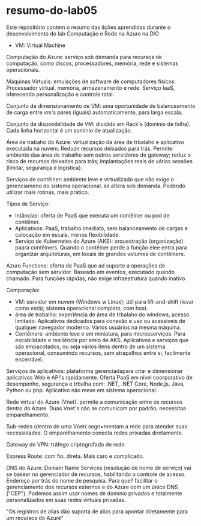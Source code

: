 # resumo-do-lab05
Este repositório contém o resumo das lições aprendidas durante o desenvolvimento do lab Computação e Rede na Azure na DIO
* VM: Virtual Machine


Computação do Azure: serviço sob demanda para recursos de computação, como discos, processadores, memória, rede e sistemas operacionais.

Máquinas Virtuais: emulações de software de computadores físicos. Processador virtual, memória, armazenamento e rede. Serviço IaaS, oferecendo personalização e controle total.

Conjunto de dimensionamento de VM: uma oportunidade de balanceamento de carga entre vm's pares (iguais) automaticamente, para larga escala.

Conjunto de disponibilidade de VM: dividido em Rack's (domínio de falha). Cada linha horizontal é um somínio de atualização.

Área de trabaho do Azure: virtualização da área de trbalaho e aplicativo executada na nuvem. Reduzir recursos deixados para trás. Permite: ambiente daa área de trabalho sem outros servidores de gateway; reduz o risco de recursos deixados para trás; implantações reais de várias sessões (limitar, segurança e logística).

Serviços de contêiner: ambiente leve e virtualizado que não exige o gerenciameno do sistema operacional. se altera sob demanda. Podendo utilizar mais rotinas, mais prático.


Tipos de Serviço:
* Intâncias: oferta de PaaS que executa um contêiner ou pod de contêiner.
* Aplicativos: PaaS, trabalho imediato, sem balanceamento de cargas e colocação em escala, menos flexibilidade.
* Serviço de Kubernetes do Azure (AKS): orquestração (organização) paara contêiners. Quando o contêiner perde a função elee entra para organizar arquiteturas, em locais de grandes volumes de contêiners.


Azure Functions: oferta de PaaS que ad suporte a operações de computação sem servidor. Baseado em eventos, executado quando chamado. Para funções rápidas, não exige infraestrutura quando inativo.


Comparação:
* VM: servidor em nuvem (Windows w Linux); útil para lift-and-shift (levar como está); sistema operacional completo, com host.
* área de trabalho: experiência de área de trbalaho do windows, acesso limitado. Aplicativos dedicados para conexão e uso ou acessíveis de qualquer navegador moderno. Vários usuários na mesma máquina.
* Contêiners: ambiente leve e em miniatura, para microsserviços. Para escabilidade e resiliência por emio de AKS. Aplicativos e serviços que são empacotados, ou seja vários itens dentro de um sistema operacional, consumindo recursos, sem atrapalhos entre si, facilmente encerrável.


Serviços de aplicativos: plataforma gerenciadapara criar e dimensionar aplicativos Web e API's rapidamente. Oferta PaaS em nível coorporativo de desempenho, segurança e trbalha com: .NET, .NET Core, Node.js, Java, Python ou php. Aplicativo não mexe em sistema operacional.


Rede virtual do Azure (Vnet): permite a comunicação entre os recursos dentro do Azure. Duas Vnet's não se comunicam por padrão, necessitaa emparelhamento.

Sub-redes (dentro de uma Vnet( segn=mentam a rede para atender suas necessidades. O emparelhamento conecta redes privadas diretamente.

Gateway de VPN: tráfego criptografado de rede.

Express Route: com fio. direta. Mais caro e complicado.

DNS do Azure: Domain Name Services (resolução de nome de serviço) vai se basear no gerenciador de recursos, habilitando o controle de acesso. Endereço por trás do nome de pesquisa. Para que? facilitar o gerenciamento dos recursos externos e do Azure com um único DNS ("CEP"). Podemos assim usar nomes de domínio privados e totalmente personalizados em suas redes virtuais privadas.

"Os registros de alias dão suporta de alias para apontar diretamente para um recursos do Azure"
